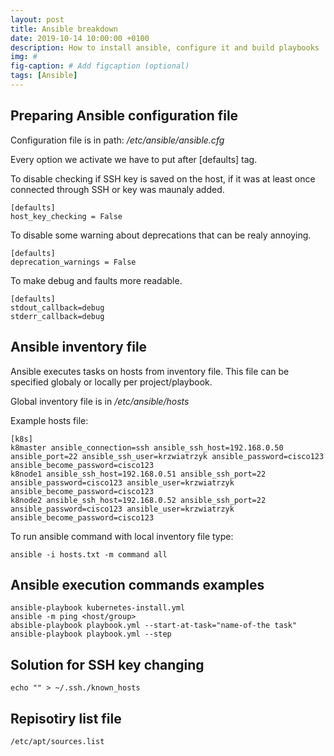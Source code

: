 ```yaml
---
layout: post
title: Ansible breakdown
date: 2019-10-14 10:00:00 +0100
description: How to install ansible, configure it and build playbooks
img: #
fig-caption: # Add figcaption (optional)
tags: [Ansible]
---
```


## Preparing Ansible configuration file

Configuration file is in path: <i>/etc/ansible/ansible.cfg</i>

Every option we activate we have to put after [defaults] tag.

To disable checking if SSH key is saved on the host, if it was at least once connected through SSH or key was maunaly added.
```
[defaults]
host_key_checking = False
```

To disable some warning about deprecations that can be realy annoying.
```
[defaults]
deprecation_warnings = False
```

To make debug and faults more readable.
```
[defaults]
stdout_callback=debug
stderr_callback=debug
```

## Ansible inventory file

Ansible executes tasks on hosts from inventory file. This file can be specified globaly or locally per project/playbook.

Global inventory file is in <i>/etc/ansible/hosts</i>

Example hosts file:
```
[k8s]
k8master ansible_connection=ssh ansible_ssh_host=192.168.0.50 ansible_port=22 ansible_ssh_user=krzwiatrzyk ansible_password=cisco123 ansible_become_password=cisco123
k8node1 ansible_ssh_host=192.168.0.51 ansible_ssh_port=22 ansible_password=cisco123 ansible_user=krzwiatrzyk ansible_become_password=cisco123
k8node2 ansible_ssh_host=192.168.0.52 ansible_ssh_port=22 ansible_password=cisco123 ansible_user=krzwiatrzyk ansible_become_password=cisco123
```

To run ansible command with local inventory file type:
```
ansible -i hosts.txt -m command all
```


## Ansible execution commands examples

```
ansible-playbook kubernetes-install.yml 
ansible -m ping <host/group>
absible-playbook playbook.yml --start-at-task="name-of-the task"
ansible-playbook playbook.yml --step
```

## Solution for SSH key changing

```
echo "" > ~/.ssh./known_hosts
```

## Repisotiry list file

```
/etc/apt/sources.list
```


